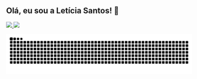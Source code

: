 ## Olá, eu sou a Letícia Santos! 👋

<div>
  <a href="https://github.com/leticia-ssantos">
    <img height="180em" src="https://github-readme-stats-sigma-five.vercel.app/api?username=leticia-ssantos&show_icons=true&theme=dracula&include_all_commits=true&count_private=true"/>
    <img height="180em" src="https://github-readme-stats.vercel.app/api/top-langs/?username=leticia-ssantos&layout=compact&langs_count=16&theme=dracula"/>
  </a>
</div>

![Snake animation](https://github.com/leticia-ssantos/leticia-ssantos/blob/output/github-contribution-grid-snake.svg)



